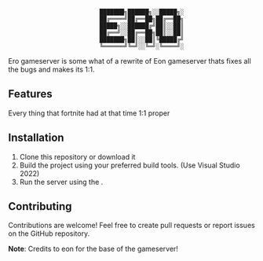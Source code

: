 
                              ███████╗██████╗░░█████╗░
                              ██╔════╝██╔══██╗██╔══██╗
                              █████╗░░██████╔╝██║░░██║
                              ██╔══╝░░██╔══██╗██║░░██║
                              ███████╗██║░░██║╚█████╔╝
                              ╚══════╝╚═╝░░╚═╝░╚════╝░

Ero gameserver is some what of a rewrite of Eon gameserver thats fixes all the bugs and makes its 1:1.

## Features

Every thing that fortnite had at that time 1:1 proper

## Installation

1. Clone this repository or download it
2. Build the project using your preferred build tools. (Use Visual Studio 2022)
3. Run the server using the .
## Contributing

Contributions are welcome! Feel free to create pull requests or report issues on the GitHub repository.

**Note**: Credits to eon for the base of the gameserver! 

